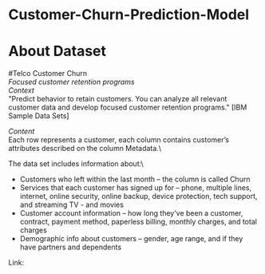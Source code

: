 # Customer-Churn-Prediction-Model

# About Dataset

#Telco Customer Churn\
_Focused customer retention programs_\
_Context_\
"Predict behavior to retain customers. You can analyze all relevant customer data and develop focused customer retention programs." [IBM Sample Data Sets]

_Content_\
Each row represents a customer, each column contains customer’s attributes described on the column Metadata.\

The data set includes information about:\
- Customers who left within the last month – the column is called Churn
- Services that each customer has signed up for – phone, multiple lines, internet, online security, online backup, device protection, tech support, and streaming TV - and movies
- Customer account information – how long they’ve been a customer, contract, payment method, paperless billing, monthly charges, and total charges
- Demographic info about customers – gender, age range, and if they have partners and dependents

Link: <a href="https://www.kaggle.com/datasets/blastchar/telco-customer-churn"/>

